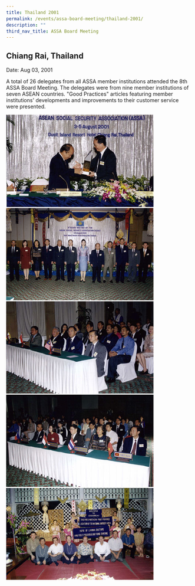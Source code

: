 ```yaml
---
title: Thailand 2001
permalink: /events/assa-board-meeting/thailand-2001/
description: ""
third_nav_title: ASSA Board Meeting
---
```

## Chiang Rai, Thailand
Date: Aug 03, 2001

A total of 26 delegates from all ASSA member institutions attended the 8th ASSA Board Meeting. The delegates were from nine member institutions of seven ASEAN countries. "Good Practices" articles featuring member institutions' developments and improvements to their customer service were presented.

![](/images/Board%20Meeting/Thailand%202001/Thailand-2001-1.jpg)![](/images/Board%20Meeting/Thailand%202001/Thailand-2001-2.jpg)![](/images/Board%20Meeting/Thailand%202001/Thailand-2001-3.jpg)![](/images/Board%20Meeting/Thailand%202001/Thailand-2001-4.jpg)![](/images/Board%20Meeting/Thailand%202001/Thailand-2001-5.jpg)